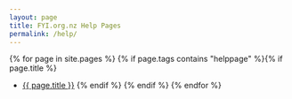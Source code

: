```yaml
---
layout: page
title: FYI.org.nz Help Pages
permalink: /help/
---
```


{% for page in site.pages %} {% if page.tags contains "helppage" %}{% if page.title %}
 * <a href="{{ page.url | prepend: site.baseurl }}">{{ page.title }}</a>
{% endif %} {% endif %} {% endfor %}

